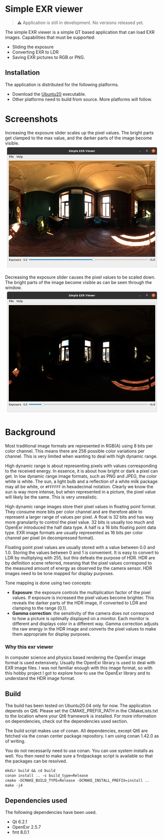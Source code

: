 # Simple EXR viewer

> :warning: Application is still in development. No versions released yet.

The simple EXR viewer is a simple QT based application that can load EXR images.
Capabilities that must be supported:
* Sliding the exposure
* Converting EXR to LDR
* Saving EXR pictures to RGB or PNG.

## Installation

The application is distributed for the following platforms.

* Download the [Ubuntu20](dist/ubuntu20/simple-exr-viewer) executable.
* Other platforms need to build from source. More platforms will follow.

# Screenshots

Increasing the exposure slider scales up the pixel values. The bright parts get clamped to the max value, and the darker
parts of the image become visible.
![Low exposure](dist/screenshot1.png)

Decreasing the exposure slider causes the pixel values to be scaled down. The bright parts of the image become visible 
as can be seen through the window.  
![High exposure](dist/screenshot2.png)

# Background

Most traditional image formats are represented in RGB(A) using 8 bits per color channel.
This means there are 256 possible color variations per channel. This is very limited when wanting to deal with
high dynamic range.

High dynamic range is about representing pixels with values corresponding to the received energy. In essence, it is about how
bright or dark a pixel can get. In low dynamic range image formats, such as PNG and JPEG, the color white is white.
The sun, a light bulb and a reflection of a white milk package may all be white, or `#FFFFFF` in hexadecimal notation.
Clearly we know the sun is way more intense, but when represented in a picture, the pixel value will likely be the same. This is
very unrealistic.

High dynamic range images store their pixel values in floating point format. They consume more bits per color channel and
are therefore able to represent a larger range of values per pixel. A float is 32 bits and has way more granularity to
control the pixel value. 32 bits is usually too much and OpenExr introduced the half data type. A half is a 16 bits 
floating point data type. EXR image formats are usually represented as 16 bits per color channel per pixel (in decompressed format).

Floating point pixel values are usually stored with a value between 0.0 and 1.0. Storing the values between 0 and 1 is convenient.
It is easy to convert to LDR by multiplying with 255, but this defeats the purpose of HDR.
HDR are by definition scene referred, meaning that the pixel values correspond to the measured amount of energy as observed
by the camera sensor. HDR images need to be tone mapped for display purposes.

Tone mapping is done using two concepts:
* **Exposure**: the exposure controls the multiplication factor of the pixel values. If exposure is increased the pixel values become 
brighter. This reveals the darker parts of the HDR image, if converted to LDR and clamping to the range [0,1].
* **Gamma correction**: the sensitivity of the camera does not correspond to how a picture is optimally displayed on a monitor. Each monitor
is different and displays color in a different way. Gamma correction adjusts the raw energy in the HDR image and converts the pixel 
values to make them appropriate for display purposes. 

### Why this exr viewer

In computer science and physics based rendering the OpenExr image format is used extensively. Usually the OpenExr library
is used to deal with EXR image files. I was not familiar enough with this image format, so with this hobby project I got to 
explore how to use the OpenExr library and to understand the HDR image format.

## Build

The build has been tested on Ubuntu20.04 only for now.
The application depends on Qt6. Please set the CMAKE_PREFIX_PATH in the CMakeLists.txt to the location where your Qt6 
framework is installed. For more information on dependencies, check out the dependencies used section.

The build script makes use of conan. All dependencies, except Qt6 are fetched via the conan center package repository.
I am using conan 1.42.0 as of writing.

You do not necessarily need to use conan. You can use system installs as well. You then need to make sure a findpackage script
is available so that the packages can be resolved.

```shell
mkdir build && cd build
conan install .. -s build_type=Release
cmake -DCMAKE_BUILD_TYPE=Release -DCMAKE_INSTALL_PREFIX=install ..
make -j4
```

## Dependencies used

The following dependencies have been used.
* Qt 6.2.1
* OpenExr 2.5.7
* fmt 8.0.1